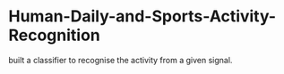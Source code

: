 # Human-Daily-and-Sports-Activity-Recognition
 built a classifier to recognise the activity from a given signal.
